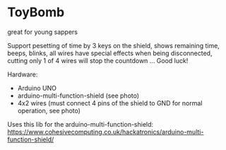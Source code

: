 # ToyBomb
 great for young sappers

Support pesetting of time by 3 keys on the shield, shows remaining time, beeps, blinks, all wires have special effects when being disconnected, cutting only 1 of 4 wires will stop the countdown ... 
Good luck!

Hardware: 
- Arduino UNO
- arduino-multi-function-shield (see photo)
- 4x2 wires (must connect 4 pins of the shield to GND for normal operation, see photo)

Uses this lib for the arduino-multi-function-shield:
https://www.cohesivecomputing.co.uk/hackatronics/arduino-multi-function-shield/

